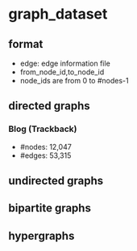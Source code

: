 # graph_dataset
## format
* edge: edge information file
* from_node_id,to_node_id
* node_ids are from 0 to #nodes-1
## directed graphs
### Blog (Trackback)
* #nodes: 12,047
* #edges: 53,315
## undirected graphs
## bipartite graphs
## hypergraphs
